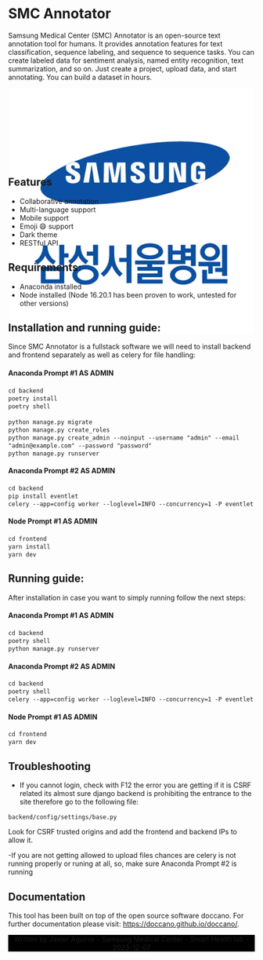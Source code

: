 
# SMC Annotator

Samsung Medical Center (SMC) Annotator is an open-source text annotation tool for humans. It provides annotation features for text classification, sequence labeling, and sequence to sequence tasks. You can create labeled data for sentiment analysis, named entity recognition, text summarization, and so on. Just create a project, upload data, and start annotating. You can build a dataset in hours.

<div align="center" style="height:150px; width=200px">
  <img src="https://github.com/javiagu13/SMC-Annotator/blob/main/frontend/assets/icon.png">
</div>

## Features

- Collaborative annotation
- Multi-language support
- Mobile support
- Emoji :smile: support
- Dark theme
- RESTful API

## Requirements:

- Anaconda installed
- Node installed (Node 16.20.1 has been proven to work, untested for other versions)

## Installation and running guide:

Since SMC Annotator is a fullstack software we will need to install backend and frontend separately as well as celery for file handling:

#### Anaconda Prompt #1 AS ADMIN
```
cd backend
poetry install
poetry shell

python manage.py migrate
python manage.py create_roles
python manage.py create_admin --noinput --username "admin" --email "admin@example.com" --password "password"
python manage.py runserver
```

#### Anaconda Prompt #2 AS ADMIN
```
cd backend 
pip install eventlet
celery --app=config worker --loglevel=INFO --concurrency=1 -P eventlet
```

#### Node Prompt #1 AS ADMIN
```
cd frontend
yarn install
yarn dev
```

## Running guide:

After installation in case you want to simply running follow the next steps:

#### Anaconda Prompt #1 AS ADMIN
```
cd backend 
poetry shell
python manage.py runserver 
```

#### Anaconda Prompt #2 AS ADMIN
```
cd backend
poetry shell
celery --app=config worker --loglevel=INFO --concurrency=1 -P eventlet
```

#### Node Prompt #1 AS ADMIN
```
cd frontend
yarn dev
```

## Troubleshooting

- If you cannot login, check with F12 the error you are getting if it is CSRF related its almost sure django backend is prohibiting the entrance to the site therefore go to the following file:

```
backend/config/settings/base.py
```

Look for CSRF trusted origins and add the frontend and backend IPs to allow it.

-If you are not getting allowed to upload files chances are celery is not running properly or runing at all, so, make sure Anaconda Prompt #2 is running


## Documentation
This tool has been built on top of the open source software doccano. For further documentation please visit:
<https://doccano.github.io/doccano/>.

<div align="center" style="background-color:black;">
    Written by Javier Aguirre - Samsung Medical Center - Smart Health lab - 2023-12-07
</div>